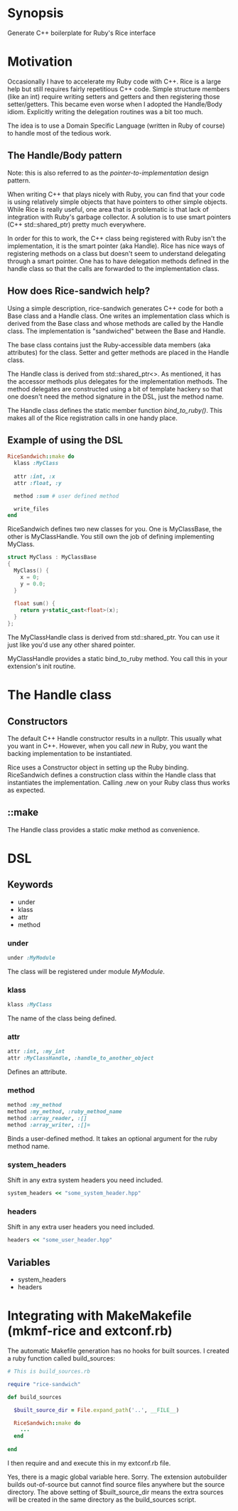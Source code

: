 # Synopsis

Generate C++ boilerplate for Ruby's Rice interface

# Motivation

Occasionally I have to accelerate my Ruby code with C++.  Rice is a
large help but still requires fairly repetitious C++ code.  Simple
structure members (like an int) require writing setters and getters
and then registering those setter/getters.  This became even worse
when I adopted the Handle/Body idiom.  Explicitly writing the
delegation routines was a bit too much.

The idea is to use a Domain Specific Language (written in Ruby of
course) to handle most of the tedious work.

## The Handle/Body pattern

Note: this is also referred to as the _pointer-to-implementation_ design pattern.

When writing C++ that plays nicely with Ruby, you can find that your
code is using relatively simple objects that have pointers to other
simple objects.  While Rice is really useful, one area that is
problematic is that lack of integration with Ruby's garbage collector.
A solution is to use smart pointers (C++ std::shared_ptr) pretty much
everywhere.

In order for this to work, the C++ class being registered with Ruby
isn't the implementation, it is the smart pointer (aka Handle).  Rice
has nice ways of registering methods on a class but doesn't seem to
understand delegating through a smart pointer.  One has to have
delegation methods defined in the handle class so that the calls are
forwarded to the implementation class.

## How does Rice-sandwich help?

Using a simple description, rice-sandwich generates C++ code for both
a Base class and a Handle class.  One writes an implementation class
which is derived from the Base class and whose methods are called by
the Handle class.  The implementation is "sandwiched" between the Base
and Handle.

The base class contains just the Ruby-accessible data members (aka
attributes) for the class.  Setter and getter methods are placed in
the Handle class.

The Handle class is derived from std::shared_ptr<>.  As mentioned, it
has the accessor methods plus delegates for the implementation
methods.  The method delegates are constructed using a bit of template
hackery so that one doesn't need the method signature in the DSL, just
the method name.

The Handle class defines the static member function _bind_to_ruby()_.
This makes all of the Rice registration calls in one handy place.

## Example of using the DSL

```ruby
RiceSandwich::make do
  klass :MyClass
  
  attr :int, :x
  attr :float, :y

  method :sum # user defined method

  write_files
end
```

RiceSandwich defines two new classes for you.  One is MyClassBase, the
other is MyClassHandle.  You still own the job of defining
implementing MyClass.

```c++
struct MyClass : MyClassBase
{
  MyClass() {
    x = 0;
    y = 0.0;
  }
  
  float sum() {
    return y+static_cast<float>(x);
  }
};
```

The MyClassHandle class is derived from std::shared_ptr<MyClass>.  You
can use it just like you'd use any other shared pointer.

MyClassHandle provides a static bind_to_ruby method.  You call this in
your extension's init routine.

# The Handle class

## Constructors

The default C++ Handle constructor results in a nullptr.  This usually
what you want in C++.  However, when you call _new_ in Ruby, you want
the backing implementation to be instantiated.

Rice uses a Constructor object in setting up the Ruby binding.
RiceSandwich defines a construction class within the Handle class that
instantiates the implementation.  Calling .new on your Ruby class
thus works as expected.

## ::make

The Handle class provides a static _make_ method as convenience.


# DSL

## Keywords

* under
* klass
* attr
* method

### under

```ruby
under :MyModule
```

The class will be registered under module *MyModule*.

### klass


```ruby
klass :MyClass
```

The name of the class being defined.

### attr


```ruby
attr :int, :my_int
attr :MyClassHandle, :handle_to_another_object
```

Defines an attribute.

### method

```ruby
method :my_method
method :my_method, :ruby_method_name
method :array_reader, :[]
method :array_writer, :[]=
```

Binds a user-defined method.  It takes an optional argument for the ruby method name.

### system_headers

Shift in any extra system headers you need included.

```ruby
system_headers << "some_system_header.hpp"
```

### headers

Shift in any extra user headers you need included.

```ruby
headers << "some_user_header.hpp"
```


## Variables

* system_headers
* headers

# Integrating with MakeMakefile (mkmf-rice and extconf.rb)

The automatic Makefile generation has no hooks for built sources.  I
created a ruby function called build_sources:

```ruby
# This is build_sources.rb

require "rice-sandwich"

def build_sources

  $built_source_dir = File.expand_path('..', __FILE__)

  RiceSandwich::make do
    ...
  end
  
end
```

I then require and and execute this in my extconf.rb file.

Yes, there is a magic global variable here.  Sorry.  The extension
autobuilder builds out-of-source but cannot find source files anywhere
but the source directory.  The above setting of $built_source_dir
means the extra sources will be created in the same directory as the
build_sources script.

